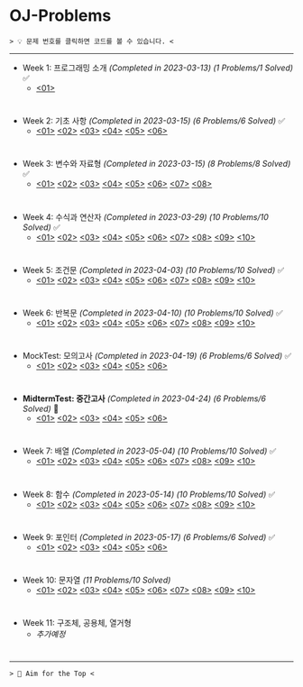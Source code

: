 ﻿# OJ-Problems

```
> 💡 문제 번호를 클릭하면 코드를 볼 수 있습니다. <
```
---
+ Week 1: 프로그래밍 소개 *(Completed in 2023-03-13)* *(1 Problems/1 Solved)* ✅
	+ [<01>](https://github.com/ParrotMan0128/OJ-Problems/blob/337b5cde5d01a76e2962212438f4cd7cca818983/Week1/HelloWorld.c)
#
+ Week 2: 기초 사항 *(Completed in 2023-03-15)* *(6 Problems/6 Solved)* ✅
	+ [<01>](https://github.com/ParrotMan0128/OJ-Problems/blob/337b5cde5d01a76e2962212438f4cd7cca818983/Week2/Week2_1.c)
	[<02>](https://github.com/ParrotMan0128/OJ-Problems/blob/337b5cde5d01a76e2962212438f4cd7cca818983/Week2/Week2_2.c)
	[<03>](https://github.com/ParrotMan0128/OJ-Problems/blob/337b5cde5d01a76e2962212438f4cd7cca818983/Week2/Week2_3.c)
	[<04>](https://github.com/ParrotMan0128/OJ-Problems/blob/337b5cde5d01a76e2962212438f4cd7cca818983/Week2/Week2_4.c)
	[<05>](https://github.com/ParrotMan0128/OJ-Problems/blob/337b5cde5d01a76e2962212438f4cd7cca818983/Week2/Week2_5.c)
	[<06>](https://github.com/ParrotMan0128/OJ-Problems/blob/337b5cde5d01a76e2962212438f4cd7cca818983/Week2/Week2_6.c)
#
+ Week 3: 변수와 자료형 *(Completed in 2023-03-15)* *(8 Problems/8 Solved)* ✅
	+ [<01>](https://github.com/ParrotMan0128/OJ-Problems/blob/337b5cde5d01a76e2962212438f4cd7cca818983/Week3/Week3_1.c)
	[<02>](https://github.com/ParrotMan0128/OJ-Problems/blob/337b5cde5d01a76e2962212438f4cd7cca818983/Week3/Week3_2.c)
	[<03>](https://github.com/ParrotMan0128/OJ-Problems/blob/337b5cde5d01a76e2962212438f4cd7cca818983/Week3/Week3_3.c)
	[<04>](https://github.com/ParrotMan0128/OJ-Problems/blob/337b5cde5d01a76e2962212438f4cd7cca818983/Week3/Week3_4.c)
	[<05>](https://github.com/ParrotMan0128/OJ-Problems/blob/337b5cde5d01a76e2962212438f4cd7cca818983/Week3/Week3_5.c)
	[<06>](https://github.com/ParrotMan0128/OJ-Problems/blob/337b5cde5d01a76e2962212438f4cd7cca818983/Week3/Week3_6.c)
	[<07>](https://github.com/ParrotMan0128/OJ-Problems/blob/337b5cde5d01a76e2962212438f4cd7cca818983/Week3/Week3_7.c)
	[<08>](https://github.com/ParrotMan0128/OJ-Problems/blob/337b5cde5d01a76e2962212438f4cd7cca818983/Week3/Week3_8.c)
#
+ Week 4: 수식과 연산자 *(Completed in 2023-03-29)* *(10 Problems/10 Solved)* ✅
	+ [<01>](https://github.com/ParrotMan0128/OJ-Problems/blob/337b5cde5d01a76e2962212438f4cd7cca818983/Week4/Week4_1.c)
	[<02>](https://github.com/ParrotMan0128/OJ-Problems/blob/337b5cde5d01a76e2962212438f4cd7cca818983/Week4/Week4_2.c)
	[<03>](https://github.com/ParrotMan0128/OJ-Problems/blob/337b5cde5d01a76e2962212438f4cd7cca818983/Week4/Week4_3.c)
	[<04>](https://github.com/ParrotMan0128/OJ-Problems/blob/337b5cde5d01a76e2962212438f4cd7cca818983/Week4/Week4_4.c)
	[<05>](https://github.com/ParrotMan0128/OJ-Problems/blob/337b5cde5d01a76e2962212438f4cd7cca818983/Week4/Week4_5.c)
	[<06>](https://github.com/ParrotMan0128/OJ-Problems/blob/337b5cde5d01a76e2962212438f4cd7cca818983/Week4/Week4_6.c)
	[<07>](https://github.com/ParrotMan0128/OJ-Problems/blob/337b5cde5d01a76e2962212438f4cd7cca818983/Week4/Week4_7.c)
	[<08>](https://github.com/ParrotMan0128/OJ-Problems/blob/337b5cde5d01a76e2962212438f4cd7cca818983/Week4/Week4_8.c)
	[<09>](https://github.com/ParrotMan0128/OJ-Problems/blob/337b5cde5d01a76e2962212438f4cd7cca818983/Week4/Week4_9.c)
	[<10>](https://github.com/ParrotMan0128/OJ-Problems/blob/337b5cde5d01a76e2962212438f4cd7cca818983/Week4/Week4_10.c)
#
+ Week 5: 조건문 *(Completed in 2023-04-03)* *(10 Problems/10 Solved)* ✅
	+ [<01>](https://github.com/ParrotMan0128/OJ-Problems/blob/337b5cde5d01a76e2962212438f4cd7cca818983/Week5/Week5_1.c)
	[<02>](https://github.com/ParrotMan0128/OJ-Problems/blob/337b5cde5d01a76e2962212438f4cd7cca818983/Week5/Week5_2.c)
	[<03>](https://github.com/ParrotMan0128/OJ-Problems/blob/337b5cde5d01a76e2962212438f4cd7cca818983/Week5/Week5_3.c)
	[<04>](https://github.com/ParrotMan0128/OJ-Problems/blob/337b5cde5d01a76e2962212438f4cd7cca818983/Week5/Week5_4.c)
	[<05>](https://github.com/ParrotMan0128/OJ-Problems/blob/337b5cde5d01a76e2962212438f4cd7cca818983/Week5/Week5_5.c)
	[<06>](https://github.com/ParrotMan0128/OJ-Problems/blob/337b5cde5d01a76e2962212438f4cd7cca818983/Week5/Week5_6.c)
	[<07>](https://github.com/ParrotMan0128/OJ-Problems/blob/337b5cde5d01a76e2962212438f4cd7cca818983/Week5/Week5_7.c)
	[<08>](https://github.com/ParrotMan0128/OJ-Problems/blob/337b5cde5d01a76e2962212438f4cd7cca818983/Week5/Week5_8.c)
	[<09>](https://github.com/ParrotMan0128/OJ-Problems/blob/337b5cde5d01a76e2962212438f4cd7cca818983/Week5/Week5_9.c)
	[<10>](https://github.com/ParrotMan0128/OJ-Problems/blob/337b5cde5d01a76e2962212438f4cd7cca818983/Week5/Week5_10.c) 
# 
+ Week 6: 반복문 *(Completed in 2023-04-10)* *(10 Problems/10 Solved)* ✅
	+ [<01>](https://github.com/ParrotMan0128/OJ-Problems/blob/337b5cde5d01a76e2962212438f4cd7cca818983/Week6/Week6_1.c)
	[<02>](https://github.com/ParrotMan0128/OJ-Problems/blob/337b5cde5d01a76e2962212438f4cd7cca818983/Week6/Week6_2.c)
	[<03>](https://github.com/ParrotMan0128/OJ-Problems/blob/337b5cde5d01a76e2962212438f4cd7cca818983/Week6/Week6_3.c)
	[<04>](https://github.com/ParrotMan0128/OJ-Problems/blob/337b5cde5d01a76e2962212438f4cd7cca818983/Week6/Week6_4.c)
	[<05>](https://github.com/ParrotMan0128/OJ-Problems/blob/337b5cde5d01a76e2962212438f4cd7cca818983/Week6/Week6_5.c)
	[<06>](https://github.com/ParrotMan0128/OJ-Problems/blob/337b5cde5d01a76e2962212438f4cd7cca818983/Week6/Week6_6.c)
	[<07>](https://github.com/ParrotMan0128/OJ-Problems/blob/337b5cde5d01a76e2962212438f4cd7cca818983/Week6/Week6_7.c)
	[<08>](https://github.com/ParrotMan0128/OJ-Problems/blob/337b5cde5d01a76e2962212438f4cd7cca818983/Week6/Week6_8.c)
	[<09>](https://github.com/ParrotMan0128/OJ-Problems/blob/337b5cde5d01a76e2962212438f4cd7cca818983/Week6/Week6_9.c)
	[<10>](https://github.com/ParrotMan0128/OJ-Problems/blob/337b5cde5d01a76e2962212438f4cd7cca818983/Week6/Week6_10.c)  
#
+ MockTest: 모의고사 *(Completed in 2023-04-19)* *(6 Problems/6 Solved)* ✅
	+ [<01>](https://github.com/ParrotMan0128/OJ-Problems/blob/337b5cde5d01a76e2962212438f4cd7cca818983/MockTest/Problem1.c)
	[<02>](https://github.com/ParrotMan0128/OJ-Problems/blob/337b5cde5d01a76e2962212438f4cd7cca818983/MockTest/Problem2.c)
	[<03>](https://github.com/ParrotMan0128/OJ-Problems/blob/337b5cde5d01a76e2962212438f4cd7cca818983/MockTest/Problem3.c)
	[<04>](https://github.com/ParrotMan0128/OJ-Problems/blob/337b5cde5d01a76e2962212438f4cd7cca818983/MockTest/Problem4.c)
	[<05>](https://github.com/ParrotMan0128/OJ-Problems/blob/337b5cde5d01a76e2962212438f4cd7cca818983/MockTest/Problem5.c)
	[<06>](https://github.com/ParrotMan0128/OJ-Problems/blob/337b5cde5d01a76e2962212438f4cd7cca818983/MockTest/Problem6.c)
#  
+ **MidtermTest: 중간고사** *(Completed in 2023-04-24)* *(6 Problems/6 Solved)* 💯
	+ [<01>](https://github.com/ParrotMan0128/OJ-Problems/blob/337b5cde5d01a76e2962212438f4cd7cca818983/MidtermTest/Problem1.c)
	[<02>](https://github.com/ParrotMan0128/OJ-Problems/blob/337b5cde5d01a76e2962212438f4cd7cca818983/MidtermTest/Problem2.c)
	[<03>](https://github.com/ParrotMan0128/OJ-Problems/blob/337b5cde5d01a76e2962212438f4cd7cca818983/MidtermTest/Problem3.c)
	[<04>](https://github.com/ParrotMan0128/OJ-Problems/blob/337b5cde5d01a76e2962212438f4cd7cca818983/MidtermTest/Problem4.c)
	[<05>](https://github.com/ParrotMan0128/OJ-Problems/blob/337b5cde5d01a76e2962212438f4cd7cca818983/MidtermTest/Problem5.c)
	[<06>](https://github.com/ParrotMan0128/OJ-Problems/blob/337b5cde5d01a76e2962212438f4cd7cca818983/MidtermTest/Problem6.c)  
#
+ Week 7: 배열 *(Completed in 2023-05-04)* *(10 Problems/10 Solved)* ✅
	+ [<01>](https://github.com/ParrotMan0128/OJ-Problems/blob/337b5cde5d01a76e2962212438f4cd7cca818983/Week7/Week7_1.c)
	[<02>](https://github.com/ParrotMan0128/OJ-Problems/blob/337b5cde5d01a76e2962212438f4cd7cca818983/Week7/Week7_2.c)
	[<03>](https://github.com/ParrotMan0128/OJ-Problems/blob/337b5cde5d01a76e2962212438f4cd7cca818983/Week7/Week7_3.c)
	[<04>](https://github.com/ParrotMan0128/OJ-Problems/blob/337b5cde5d01a76e2962212438f4cd7cca818983/Week7/Week7_4.c)
	[<05>](https://github.com/ParrotMan0128/OJ-Problems/blob/337b5cde5d01a76e2962212438f4cd7cca818983/Week7/Week7_5.c)
	[<06>](https://github.com/ParrotMan0128/OJ-Problems/blob/337b5cde5d01a76e2962212438f4cd7cca818983/Week7/Week7_6.c)
	[<07>](https://github.com/ParrotMan0128/OJ-Problems/blob/337b5cde5d01a76e2962212438f4cd7cca818983/Week7/Week7_7.c)
	[<08>](https://github.com/ParrotMan0128/OJ-Problems/blob/337b5cde5d01a76e2962212438f4cd7cca818983/Week7/Week7_8.c)
	[<09>](https://github.com/ParrotMan0128/OJ-Problems/blob/337b5cde5d01a76e2962212438f4cd7cca818983/Week7/Week7_9.c)
	[<10>](https://github.com/ParrotMan0128/OJ-Problems/blob/337b5cde5d01a76e2962212438f4cd7cca818983/Week7/Week7_10.c) 
# 
+ Week 8: 함수 *(Completed in 2023-05-14)* *(10 Problems/10 Solved)* ✅
	+ [<01>](https://github.com/ParrotMan0128/OJ-Problems/blob/337b5cde5d01a76e2962212438f4cd7cca818983/Week8/Week8_1.c)
	[<02>](https://github.com/ParrotMan0128/OJ-Problems/blob/337b5cde5d01a76e2962212438f4cd7cca818983/Week8/Week8_2.c)
	[<03>](https://github.com/ParrotMan0128/OJ-Problems/blob/337b5cde5d01a76e2962212438f4cd7cca818983/Week8/Week8_3.c)
	[<04>](https://github.com/ParrotMan0128/OJ-Problems/blob/337b5cde5d01a76e2962212438f4cd7cca818983/Week8/Week8_4.c)
	[<05>](https://github.com/ParrotMan0128/OJ-Problems/blob/337b5cde5d01a76e2962212438f4cd7cca818983/Week8/Week8_5.c)
	[<06>](https://github.com/ParrotMan0128/OJ-Problems/blob/337b5cde5d01a76e2962212438f4cd7cca818983/Week8/Week8_6.c)
	[<07>](https://github.com/ParrotMan0128/OJ-Problems/blob/337b5cde5d01a76e2962212438f4cd7cca818983/Week8/Week8_7.c)
	[<08>](https://github.com/ParrotMan0128/OJ-Problems/blob/337b5cde5d01a76e2962212438f4cd7cca818983/Week8/Week8_8.c)
	[<09>](https://github.com/ParrotMan0128/OJ-Problems/blob/337b5cde5d01a76e2962212438f4cd7cca818983/Week8/Week8_9.c)
	[<10>](https://github.com/ParrotMan0128/OJ-Problems/blob/337b5cde5d01a76e2962212438f4cd7cca818983/Week8/Week8_10.c)
#  
+ Week 9: 포인터 *(Completed in 2023-05-17)* *(6 Problems/6 Solved)* ✅
	+ [<01>](https://github.com/ParrotMan0128/OJ-Problems/blob/337b5cde5d01a76e2962212438f4cd7cca818983/Week9/Week9_1.c)
	[<02>](https://github.com/ParrotMan0128/OJ-Problems/blob/337b5cde5d01a76e2962212438f4cd7cca818983/Week9/Week9_2.c)
	[<03>](https://github.com/ParrotMan0128/OJ-Problems/blob/337b5cde5d01a76e2962212438f4cd7cca818983/Week9/Week9_3.c)
	[<04>](https://github.com/ParrotMan0128/OJ-Problems/blob/337b5cde5d01a76e2962212438f4cd7cca818983/Week9/Week9_4.c)
	[<05>](https://github.com/ParrotMan0128/OJ-Problems/blob/337b5cde5d01a76e2962212438f4cd7cca818983/Week9/Week9_5.c)
	[<06>](https://github.com/ParrotMan0128/OJ-Problems/blob/337b5cde5d01a76e2962212438f4cd7cca818983/Week9/Week9_6.c)
#
+ Week 10: 문자열 *(11 Problems/10 Solved)*
	+ [<01>](https://github.com/ParrotMan0128/OJ-Problems/blob/337b5cde5d01a76e2962212438f4cd7cca818983/Week10/Week10_1.c)
	[<02>](https://github.com/ParrotMan0128/OJ-Problems/blob/337b5cde5d01a76e2962212438f4cd7cca818983/Week10/Week10_2.c)
	[<03>](https://github.com/ParrotMan0128/OJ-Problems/blob/337b5cde5d01a76e2962212438f4cd7cca818983/Week10/Week10_3.c)
	[<04>](https://github.com/ParrotMan0128/OJ-Problems/blob/337b5cde5d01a76e2962212438f4cd7cca818983/Week10/Week10_4.c)
	[<05>](https://github.com/ParrotMan0128/OJ-Problems/blob/337b5cde5d01a76e2962212438f4cd7cca818983/Week10/Week10_5.c)
	[<06>](https://github.com/ParrotMan0128/OJ-Problems/blob/337b5cde5d01a76e2962212438f4cd7cca818983/Week10/Week10_6.c)
	[<07>](https://github.com/ParrotMan0128/OJ-Problems/blob/337b5cde5d01a76e2962212438f4cd7cca818983/Week10/Week10_7.c)
	[<08>](https://github.com/ParrotMan0128/OJ-Problems/blob/337b5cde5d01a76e2962212438f4cd7cca818983/Week10/Week10_8.c)
	[<09>](https://github.com/ParrotMan0128/OJ-Problems/blob/337b5cde5d01a76e2962212438f4cd7cca818983/Week10/Week10_9.c)
	[<10>](https://github.com/ParrotMan0128/OJ-Problems/blob/337b5cde5d01a76e2962212438f4cd7cca818983/Week10/Week10_10.c)
#
+ Week 11: 구조체, 공용체, 열거형
	+ *추가예정*  
#
---
```
> 💯 Aim for the Top <
```